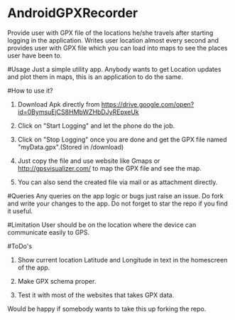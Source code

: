 # AndroidGPXRecorder
Provide user with GPX file of the locations he/she travels after starting logging in the application. Writes user location almost every second and provides user with GPX file which you can load into maps to see the places user have been to.

#Usage
Just a simple utility app. Anybody wants to get Location updates and plot them in maps, this is an application to do the same.

#How to use it?
1) Download Apk directly from https://drive.google.com/open?id=0BymsuEjCS8HMbWZHbDJyREpxeUk

2) Click on "Start Logging" and let the phone do the job.

3) Click on "Stop Logging" once you are done and get the GPX file named "myData.gpx".(Stored in /download)

4) Just copy the file and use website like Gmaps or http://gpsvisualizer.com/ to map the GPX file and see the map.

5) You can also send the created file via mail or as attachment directly.

#Queries
Any queries on the app logic or bugs just raise an issue. Do fork and write your changes to the app. 
Do not forget to star the repo if you find it useful.

#Limitation
User should be on the location where the device can communicate easily to GPS.

#ToDo's
1) Show current location Latitude and Longitude in text in the homescreen of the app.

2) Make GPX schema proper.

3) Test it with most of the websites that takes GPX data.

Would be happy if somebody wants to take this up forking the repo.

